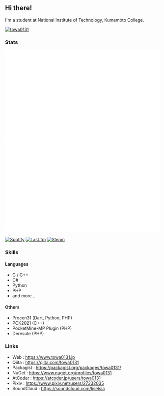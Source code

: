 ## Hi there!
I'm a student at National Institute of Technology, Kumamoto College.

[![towa0131](https://count.getloli.com/get/@:towa0131)](https://github.com/journey-ad/Moe-counter)

### Stats
[![github stats](https://raw.githubusercontent.com/towa0131/github-stats/master/generated/overview.svg)](https://github.com/towa0131/github-stats)
[![langs used](https://raw.githubusercontent.com/towa0131/github-stats/master/generated/languages.svg)](https://github.com/towa0131/github-stats)

[![Spotify](https://img.shields.io/badge/Spotify-towa0131-green?logo=spotify)](https://open.spotify.com/user/towa0131)
[![Last.fm](https://badges.lastfm.workers.dev/last-played?user=towa0131&cacheSeconds=10)](https://www.last.fm/user/towa0131)
[![Steam](https://img.shields.io/badge/steam-towa0131-blue?&logo=steam&logoColor=white)](https://steamcommunity.com/id/towa0131/)

### Skills
#### Languages
- C / C++
- C#
- Python
- PHP
- and more...

#### Others
- Procon31 (Dart, Python, PHP)
- PCK2021 (C++)
- PocketMine-MP Plugin (PHP)
- Deresute (PHP)

### Links
- Web : https://www.towa0131.jp
- Qiita : https://qiita.com/towa0131
- Packagist : https://packagist.org/packages/towa0131/
- NuGet : https://www.nuget.org/profiles/towa0131
- AtCoder : https://atcoder.jp/users/towa0131
- Pixiv : https://www.pixiv.net/users/27332035
- SoundCloud : https://soundcloud.com/liselsia

<!--
**towa0131/towa0131** is a ✨ _special_ ✨ repository because its `README.md` (this file) appears on your GitHub profile.

Here are some ideas to get you started:

- 🔭 I’m currently working on ...
- 🌱 I’m currently learning ...
- 👯 I’m looking to collaborate on ...
- 🤔 I’m looking for help with ...
- 💬 Ask me about ...
- 📫 How to reach me: ...
- 😄 Pronouns: ...
- ⚡ Fun fact: ...
-->
